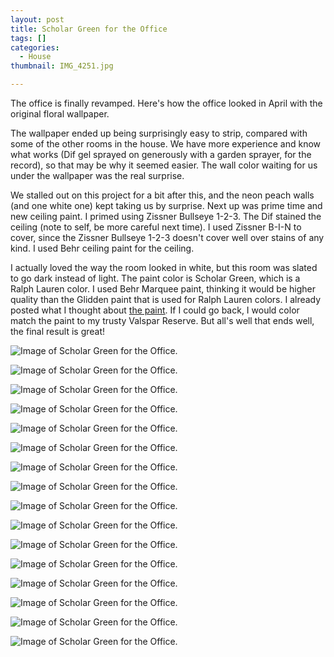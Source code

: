 ```yaml
---
layout: post
title: Scholar Green for the Office
tags: []
categories:
  - House
thumbnail: IMG_4251.jpg

---
```


The office is finally revamped. Here's how the office looked in April with the original floral wallpaper.  
  

  

  

  

  
The wallpaper ended up being surprisingly easy to strip, compared with some of the other rooms in the house. We have more experience and know what works (Dif gel sprayed on generously with a garden sprayer, for the record), so that may be why it seemed easier. The wall color waiting for us under the wallpaper was the real surprise.  
  

  

  

  

  
We stalled out on this project for a bit after this, and the neon peach walls (and one white one) kept taking us by surprise. Next up was prime time and new ceiling paint. I primed using Zissner Bullseye 1-2-3. The Dif stained the ceiling (note to self, be more careful next time). I used Zissner B-I-N to cover, since the Zissner Bullseye 1-2-3 doesn't cover well over stains of any kind. I used Behr ceiling paint for the ceiling.  
  

  

  

  

  
I actually loved the way the room looked in white, but this room was slated to go dark instead of light. The paint color is Scholar Green, which is a Ralph Lauren color. I used Behr Marquee paint, thinking it would be higher quality than the Glidden paint that is used for Ralph Lauren colors. I already posted what I thought about [the paint](http://www.hannahkilcoyne.com/2016/07/well-that-was-nerve-wracking.html). If I could go back, I would color match the paint to my trusty Valspar Reserve. But all's well that ends well, the final result is great!


![Image of Scholar Green for the Office.](/upload/IMG_4105.jpg)

![Image of Scholar Green for the Office.](/upload/IMG_4103.jpg)

![Image of Scholar Green for the Office.](/upload/IMG_4108.jpg)

![Image of Scholar Green for the Office.](/upload/IMG_4109.jpg)

![Image of Scholar Green for the Office.](/upload/IMG_4141.jpg)

![Image of Scholar Green for the Office.](/upload/IMG_4139.jpg)

![Image of Scholar Green for the Office.](/upload/IMG_4143.jpg)

![Image of Scholar Green for the Office.](/upload/IMG_4152.jpg)

![Image of Scholar Green for the Office.](/upload/IMG_4227.jpg)

![Image of Scholar Green for the Office.](/upload/IMG_4228.jpg)

![Image of Scholar Green for the Office.](/upload/IMG_4231.jpg)

![Image of Scholar Green for the Office.](/upload/IMG_4232.jpg)

![Image of Scholar Green for the Office.](/upload/IMG_4234.jpg)

![Image of Scholar Green for the Office.](/upload/IMG_4245.jpg)

![Image of Scholar Green for the Office.](/upload/IMG_4250%2B%25281%2529.jpg)

![Image of Scholar Green for the Office.](/upload/IMG_4253.jpg)